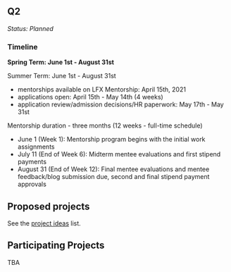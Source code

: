 ## Q2

_Status: Planned_

### Timeline

**Spring Term: June 1st - August 31st**

Summer Term: June 1st - August  31st
- mentorships available on LFX Mentorship: April 15th, 2021
- applications open: April 15th - May 14th (4 weeks)
- application review/admission decisions/HR paperwork: May 17th - May 31st

Mentorship duration - three months \(12 weeks - full-time schedule\)

- June 1 (Week 1): Mentorship program begins with the initial work assignments
- July 11 (End of Week 6): Midterm mentee evaluations and first stipend payments
- August 31 (End of Week 12): Final mentee evaluations and mentee feedback/blog submission due, second and final stipend payment approvals

## Proposed projects

See the [project ideas](./project_ideas.md) list.

## Participating Projects

TBA
